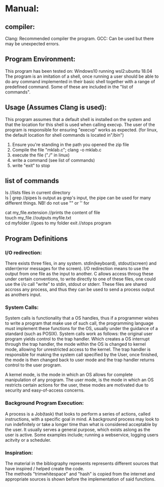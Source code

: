 # Manual:

## compiler:
Clang: Recommended compiler the program.
GCC: Can be used but there may be unexpected errors. 

## Program Environment: <br />
This program has been tested on: Windows10 running wsl2:ubuntu 18.04
The program is an imitation of a shell, once running a user should be able to do any command implemented in their basic shell together with a range of predefined command. Some of these are included in the "list of commands".


## Usage (Assumes Clang is used): <br />
This program assumes that a default shell is installed on the system and that the location for this shell is used when calling execvp. The user of the program is responsible
for ensuring "execvp" works as expected. (for linux, the default location for shell commands is located in"/bin")

1) Ensure you're standing in the path you opened the zip file
2) Compile the file "mklab.c"; clang -o <name> mklab.c 
3) execute the <name> file ("./<name>" in linux)
4) write a command (see list of commands)
5) write "exit" to stop


## list of commands  <br />
ls //lists files in current directory <br />
ls | grep <name> //pipes ls output as grep's input, the pipe can be used for many different things. NB! do not use "" or '' for <name>
  
cat my_file.extension //prints the content of file <br />
touch my_file //outputs myfile.txt <br />
cd myfolder //goes to my folder
exit //stops program <br />
  
## Program Definitions <br />
### I/O redirection: <br />
There exists three files, in any system. stdin(keyboard), stdout(screen) and stderr(error messages for the screen). I/O redirection means to use the output from one file as the input to another. C allows access throug these under certain conventions, to write directly to one of these files, one could use the i/o call "write" to stdin, stdout or stderr. These files are shared accross any process, and thus they can be used to send a process output as anothers input. 

### System Calls: <br />
System calls is functionality that a OS handles, thus if a programmer wishes to write a program that make use of such call, the programming language must implement these functions for the OS, usually under the guidance of a standard (such as POSIX).
System calls work as follows: the original user program yields control to the trap handler.
Which creates a OS interrupt through the trap handler, the mode within the OS is changed to kernel mode, allowing for unrestricted access to the kernel. 
The trap handler is responsible for making the system call specified by the User, once finished, the mode is then changed back to user mode and the trap handler returns control to the user program.

A kernel mode, is the mode in which an OS allows for complete manipulation of any program.
The user mode, is the mode in which an OS restricts certain actions for the user, these modes are motivated due to security and easy-of-access concerns.

### Background Program Execution: <br />
A process is a Job(task) that looks to perform a series of actions, called instructions, with a specific goal in mind. 
A background process may look to run indefinitely or take a longer time than what is considered acceptable by the user.
It usually serves a general purpose, which exists aslong as the user is active. 
Some examples include; running a webservice, logging users acitvity or a scheduler.

### Inspiration: <br />
The material in the biblography represents represents different sources that have inspired / helped create the code. <br />
The methods "trimwhitespace" and "hash" is copied from the internet and appropriate sources is shown before the implementation of said functions. <br />
